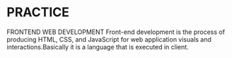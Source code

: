 # PRACTICE
FRONTEND WEB DEVELOPMENT
 Front-end development is the process of producing HTML, CSS, and JavaScript for web application visuals and interactions.Basically it is a language that is executed in client.
